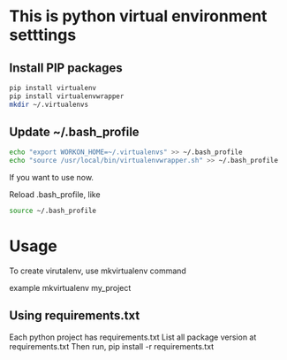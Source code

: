 # This is python virtual environment setttings

## Install PIP packages

~~~bash
pip install virtualenv
pip install virtualenvwrapper
mkdir ~/.virtualenvs
~~~

## Update ~/.bash_profile


~~~bash
echo "export WORKON_HOME=~/.virtualenvs" >> ~/.bash_profile
echo "source /usr/local/bin/virtualenvwrapper.sh" >> ~/.bash_profile
~~~

If you want to use now.

Reload .bash_profile, like


~~~bash
source ~/.bash_profile
~~~

# Usage

To create virutalenv, use mkvirtualenv <name> command

example
mkvirtualenv my_project


## Using requirements.txt

Each python project has requirements.txt
List all package version at requirements.txt
Then run, pip install -r requirements.txt
